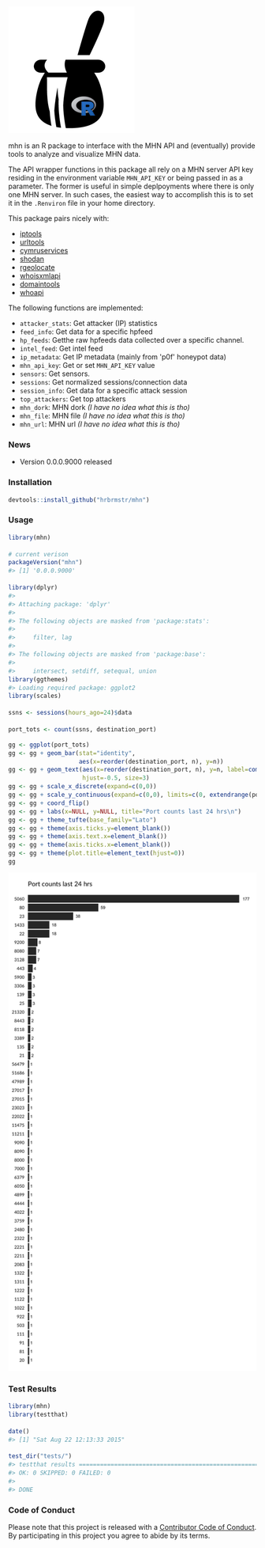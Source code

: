 <!-- README.md is generated from README.Rmd. Please edit that file -->
![](honeypot.png)

mhn is an R package to interface with the MHN API and (eventually) provide tools to analyze and visualize MHN data.

The API wrapper functions in this package all rely on a MHN server API key residing in the environment variable `MHN_API_KEY` or being passed in as a parameter. The former is useful in simple deplpoyments where there is only one MHN server. In such cases, the easiest way to accomplish this is to set it in the `.Renviron` file in your home directory.

This package pairs nicely with:

-   [iptools](https://github.com/hrbrmstr/iptools)
-   [urltools](https://github.com/Ironholds/urltools)
-   [cymruservices](https://github.com/hrbrmstr/cymruservices)
-   [shodan](https://github.com/hrbrmstr/shodan)
-   [rgeolocate](https://github.com/Ironholds/rgeolocate)
-   [whoisxmlapi](https://github.com/hrbrmstr/whoisxmlapi)
-   [domaintools](https://github.com/hrbrmstr/domaintools)
-   [whoapi](https://github.com/Ironholds/whoapi)

The following functions are implemented:

-   `attacker_stats`: Get attacker (IP) statistics
-   `feed_info`: Get data for a specific hpfeed
-   `hp_feeds`: Getthe raw hpfeeds data collected over a specific channel.
-   `intel_feed`: Get intel feed
-   `ip_metadata`: Get IP metadata (mainly from 'p0f' honeypot data)
-   `mhn_api_key`: Get or set `MHN_API_KEY` value
-   `sensors`: Get sensors.
-   `sessions`: Get normalized sessions/connection data
-   `session_info`: Get data for a specific attack session
-   `top_attackers`: Get top attackers
-   `mhn_dork`: MHN dork *(I have no idea what this is tho)*
-   `mhn_file`: MHN file *(I have no idea what this is tho)*
-   `mhn_url`: MHN url *(I have no idea what this is tho)*

### News

-   Version 0.0.0.9000 released

### Installation

``` r
devtools::install_github("hrbrmstr/mhn")
```

### Usage

``` r
library(mhn)

# current verison
packageVersion("mhn")
#> [1] '0.0.0.9000'

library(dplyr)
#> 
#> Attaching package: 'dplyr'
#> 
#> The following objects are masked from 'package:stats':
#> 
#>     filter, lag
#> 
#> The following objects are masked from 'package:base':
#> 
#>     intersect, setdiff, setequal, union
library(ggthemes)
#> Loading required package: ggplot2
library(scales)

ssns <- sessions(hours_ago=24)$data

port_tots <- count(ssns, destination_port)
```

``` r
gg <- ggplot(port_tots)
gg <- gg + geom_bar(stat="identity",
                    aes(x=reorder(destination_port, n), y=n))
gg <- gg + geom_text(aes(x=reorder(destination_port, n), y=n, label=comma(n)), 
                     hjust=-0.5, size=3)
gg <- gg + scale_x_discrete(expand=c(0,0))
gg <- gg + scale_y_continuous(expand=c(0,0), limits=c(0, extendrange(port_tots$n)[2]))
gg <- gg + coord_flip()
gg <- gg + labs(x=NULL, y=NULL, title="Port counts last 24 hrs\n")
gg <- gg + theme_tufte(base_family="Lato")
gg <- gg + theme(axis.ticks.y=element_blank())
gg <- gg + theme(axis.text.x=element_blank())
gg <- gg + theme(axis.ticks.x=element_blank())
gg <- gg + theme(plot.title=element_text(hjust=0))
gg
```

<img src="README-ports_g-1.png" title="" alt="" width="672" />

### Test Results

``` r
library(mhn)
library(testthat)

date()
#> [1] "Sat Aug 22 12:13:33 2015"

test_dir("tests/")
#> testthat results ========================================================================================================
#> OK: 0 SKIPPED: 0 FAILED: 0
#> 
#> DONE
```

### Code of Conduct

Please note that this project is released with a [Contributor Code of Conduct](CONDUCT.md). By participating in this project you agree to abide by its terms.
